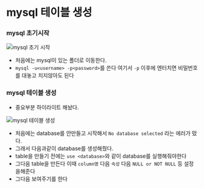 # mysql 테이블 생성



### mysql 초기시작

![mysql 초기 시작](C:%5CUsers%5Cop032%5CDesktop%5Cssafy%5CTID%5CmySQL_base%5Cmysql%20%EC%B4%88%EA%B8%B0%20%EC%8B%9C%EC%9E%91.PNG)

* 처음에는 mysql이 있는 폴더로 이동한다.
* `mysql -u<username> -p<password>`를 쓴다 여기서 `-p` 이후에 엔터치면 비밀번호를 대놓고 치지않아도 된다



### mysql 테이블 생성

* 중요부분 하이라이트 해놨다.

![mysql 테이블 생성](C:%5CUsers%5Cop032%5CDesktop%5Cssafy%5CTID%5CmySQL_base%5Cmysql%20%ED%85%8C%EC%9D%B4%EB%B8%94%20%EC%83%9D%EC%84%B1.PNG)

* 처음에는 database를 안만들고 시작해서 `No database selected` 라는 에러가 떴다.
* 그래서 다음과같이 database를 생성해줬다.
* table을 만들기 전에는 `use <database>`와 같이 database를 실행해줘야한다
* 그다음 table을 만든다 이때 `column명` 다음  `속성` 다음  `NULL or NOT NULL`  등 설정을해준다
* 그다음 보여주기를 한다